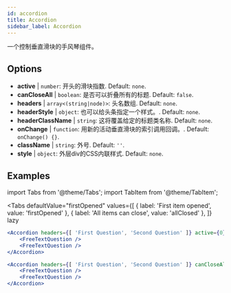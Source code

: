 ```yaml
---
id: accordion
title: Accordion
sidebar_label: Accordion
---
```


一个控制垂直滑块的手风琴组件。

## Options

* __active__ | `number`: 开头的滑块指数. Default: `none`.
* __canCloseAll__ | `boolean`: 是否可以折叠所有的标题. Default: `false`.
* __headers__ | `array<(string|node)>`: 头名数组. Default: `none`.
* __headerStyle__ | `object`: 也可以给头条指定一个样式。. Default: `none`.
* __headerClassName__ | `string`: 这将覆盖给定的标题类名称. Default: `none`.
* __onChange__ | `function`: 用新的活动垂直滑块的索引调用回调。. Default: `onChange() {}`.
* __className__ | `string`: 外号. Default: `''`.
* __style__ | `object`: 外层div的CSS内联样式. Default: `none`.


## Examples

import Tabs from '@theme/Tabs';
import TabItem from '@theme/TabItem';

<Tabs
    defaultValue="firstOpened"
    values={[
        { label: 'First item opened', value: 'firstOpened' },
        { label: 'All items can close', value: 'allClosed' },
    ]}
    lazy
>
<TabItem value="firstOpened">

```jsx live
<Accordion headers={[ 'First Question', 'Second Question' ]} active={0} >
    <FreeTextQuestion />
    <FreeTextQuestion />
</Accordion>
```

</TabItem>
<TabItem value="allClosed">

```jsx live
<Accordion headers={[ 'First Question', 'Second Question' ]} canCloseAll >
    <FreeTextQuestion />
    <FreeTextQuestion />
</Accordion>
```

</TabItem>
</Tabs>

